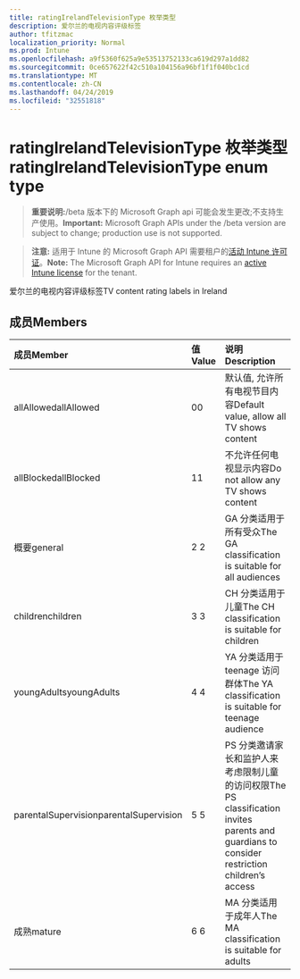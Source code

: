 ```yaml
---
title: ratingIrelandTelevisionType 枚举类型
description: 爱尔兰的电视内容评级标签
author: tfitzmac
localization_priority: Normal
ms.prod: Intune
ms.openlocfilehash: a9f5360f625a9e53513752133ca619d297a1dd82
ms.sourcegitcommit: 0ce657622f42c510a104156a96bf1f1f040bc1cd
ms.translationtype: MT
ms.contentlocale: zh-CN
ms.lasthandoff: 04/24/2019
ms.locfileid: "32551818"
---
```

# <a name="ratingirelandtelevisiontype-enum-type"></a><span data-ttu-id="9044f-103">ratingIrelandTelevisionType 枚举类型</span><span class="sxs-lookup"><span data-stu-id="9044f-103">ratingIrelandTelevisionType enum type</span></span>

> <span data-ttu-id="9044f-104">**重要说明:**/beta 版本下的 Microsoft Graph api 可能会发生更改;不支持生产使用。</span><span class="sxs-lookup"><span data-stu-id="9044f-104">**Important:** Microsoft Graph APIs under the /beta version are subject to change; production use is not supported.</span></span>

> <span data-ttu-id="9044f-105">**注意:** 适用于 Intune 的 Microsoft Graph API 需要租户的[活动 Intune 许可证](https://go.microsoft.com/fwlink/?linkid=839381)。</span><span class="sxs-lookup"><span data-stu-id="9044f-105">**Note:** The Microsoft Graph API for Intune requires an [active Intune license](https://go.microsoft.com/fwlink/?linkid=839381) for the tenant.</span></span>

<span data-ttu-id="9044f-106">爱尔兰的电视内容评级标签</span><span class="sxs-lookup"><span data-stu-id="9044f-106">TV content rating labels in Ireland</span></span>

## <a name="members"></a><span data-ttu-id="9044f-107">成员</span><span class="sxs-lookup"><span data-stu-id="9044f-107">Members</span></span>
|<span data-ttu-id="9044f-108">成员</span><span class="sxs-lookup"><span data-stu-id="9044f-108">Member</span></span>|<span data-ttu-id="9044f-109">值</span><span class="sxs-lookup"><span data-stu-id="9044f-109">Value</span></span>|<span data-ttu-id="9044f-110">说明</span><span class="sxs-lookup"><span data-stu-id="9044f-110">Description</span></span>|
|:---|:---|:---|
|<span data-ttu-id="9044f-111">allAllowed</span><span class="sxs-lookup"><span data-stu-id="9044f-111">allAllowed</span></span>|<span data-ttu-id="9044f-112">0</span><span class="sxs-lookup"><span data-stu-id="9044f-112">0</span></span>|<span data-ttu-id="9044f-113">默认值, 允许所有电视节目内容</span><span class="sxs-lookup"><span data-stu-id="9044f-113">Default value, allow all TV shows content</span></span>|
|<span data-ttu-id="9044f-114">allBlocked</span><span class="sxs-lookup"><span data-stu-id="9044f-114">allBlocked</span></span>|<span data-ttu-id="9044f-115">1</span><span class="sxs-lookup"><span data-stu-id="9044f-115">1</span></span>|<span data-ttu-id="9044f-116">不允许任何电视显示内容</span><span class="sxs-lookup"><span data-stu-id="9044f-116">Do not allow any TV shows content</span></span>|
|<span data-ttu-id="9044f-117">概要</span><span class="sxs-lookup"><span data-stu-id="9044f-117">general</span></span>|<span data-ttu-id="9044f-118">2 </span><span class="sxs-lookup"><span data-stu-id="9044f-118">2</span></span>|<span data-ttu-id="9044f-119">GA 分类适用于所有受众</span><span class="sxs-lookup"><span data-stu-id="9044f-119">The GA classification is suitable for all audiences</span></span>|
|<span data-ttu-id="9044f-120">children</span><span class="sxs-lookup"><span data-stu-id="9044f-120">children</span></span>|<span data-ttu-id="9044f-121">3 </span><span class="sxs-lookup"><span data-stu-id="9044f-121">3</span></span>|<span data-ttu-id="9044f-122">CH 分类适用于儿童</span><span class="sxs-lookup"><span data-stu-id="9044f-122">The CH classification is suitable for children</span></span>|
|<span data-ttu-id="9044f-123">youngAdults</span><span class="sxs-lookup"><span data-stu-id="9044f-123">youngAdults</span></span>|<span data-ttu-id="9044f-124">4 </span><span class="sxs-lookup"><span data-stu-id="9044f-124">4</span></span>|<span data-ttu-id="9044f-125">YA 分类适用于 teenage 访问群体</span><span class="sxs-lookup"><span data-stu-id="9044f-125">The YA classification is suitable for teenage audience</span></span>|
|<span data-ttu-id="9044f-126">parentalSupervision</span><span class="sxs-lookup"><span data-stu-id="9044f-126">parentalSupervision</span></span>|<span data-ttu-id="9044f-127">5 </span><span class="sxs-lookup"><span data-stu-id="9044f-127">5</span></span>|<span data-ttu-id="9044f-128">PS 分类邀请家长和监护人来考虑限制儿童的访问权限</span><span class="sxs-lookup"><span data-stu-id="9044f-128">The PS classification invites parents and guardians to consider restriction children’s access</span></span>|
|<span data-ttu-id="9044f-129">成熟</span><span class="sxs-lookup"><span data-stu-id="9044f-129">mature</span></span>|<span data-ttu-id="9044f-130">6 </span><span class="sxs-lookup"><span data-stu-id="9044f-130">6</span></span>|<span data-ttu-id="9044f-131">MA 分类适用于成年人</span><span class="sxs-lookup"><span data-stu-id="9044f-131">The MA classification is suitable for adults</span></span>|






